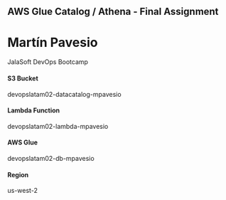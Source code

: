 ## AWS Glue Catalog / Athena - Final Assignment
# Martín Pavesio
JalaSoft DevOps Bootcamp

#### S3 Bucket
devopslatam02-datacatalog-mpavesio

#### Lambda Function
devopslatam02-lambda-mpavesio

#### AWS Glue
devopslatam02-db-mpavesio

#### Region
us-west-2 
